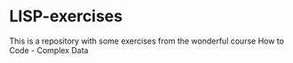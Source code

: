 # LISP-exercises
This is a repository with some exercises from the wonderful course How to Code - Complex Data

